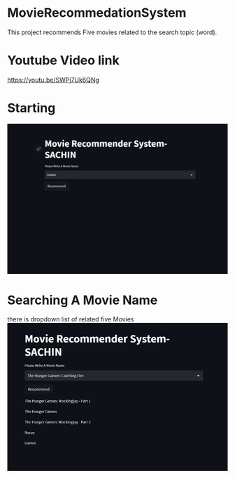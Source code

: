 # MovieRecommedationSystem
This project recommends Five movies related to the search topic (word).

# Youtube Video link 
https://youtu.be/SWPj7Uk6QNg

# Starting 
![Starting](https://github.com/MrInfaith/MovieRecommedationSystem/blob/main/Screenshot%202023-08-17%20185932.jpg)
# Searching A Movie Name
there is dropdown list of related five Movies
![Search](https://github.com/MrInfaith/MovieRecommedationSystem/blob/main/Screenshot%202023-08-17%20190119.jpg)

